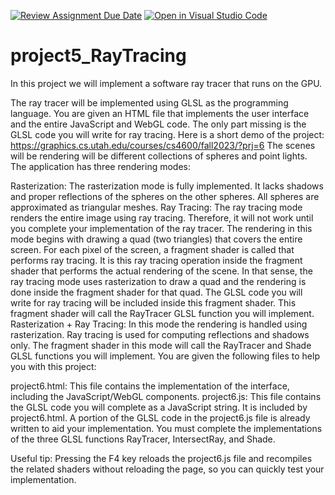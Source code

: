 [![Review Assignment Due Date](https://classroom.github.com/assets/deadline-readme-button-24ddc0f5d75046c5622901739e7c5dd533143b0c8e959d652212380cedb1ea36.svg)](https://classroom.github.com/a/to9Jv0Io)
[![Open in Visual Studio Code](https://classroom.github.com/assets/open-in-vscode-718a45dd9cf7e7f842a935f5ebbe5719a5e09af4491e668f4dbf3b35d5cca122.svg)](https://classroom.github.com/online_ide?assignment_repo_id=14934299&assignment_repo_type=AssignmentRepo)
# project5_RayTracing
In this project we will implement a software ray tracer that runs on the GPU.

The ray tracer will be implemented using GLSL as the programming language. You are given an HTML file that implements the user interface and the entire JavaScript and WebGL code. The only part missing is the GLSL code you will write for ray tracing. Here is a short demo of the project:
https://graphics.cs.utah.edu/courses/cs4600/fall2023/?prj=6
The scenes will be rendering will be different collections of spheres and point lights. The application has three rendering modes:

Rasterization: The rasterization mode is fully implemented. It lacks shadows and proper reflections of the spheres on the other spheres. All spheres are approximated as triangular meshes.
Ray Tracing: The ray tracing mode renders the entire image using ray tracing. Therefore, it will not work until you complete your implementation of the ray tracer. The rendering in this mode begins with drawing a quad (two triangles) that covers the entire screen. For each pixel of the screen, a fragment shader is called that performs ray tracing. It is this ray tracing operation inside the fragment shader that performs the actual rendering of the scene. In that sense, the ray tracing mode uses rasterization to draw a quad and the rendering is done inside the fragment shader for that quad. The GLSL code you will write for ray tracing will be included inside this fragment shader. This fragment shader will call the RayTracer GLSL function you will implement.
Rasterization + Ray Tracing: In this mode the rendering is handled using rasterization. Ray tracing is used for computing reflections and shadows only. The fragment shader in this mode will call the RayTracer and Shade GLSL functions you will implement.
You are given the following files to help you with this project:

project6.html: This file contains the implementation of the interface, including the JavaScript/WebGL components.
project6.js: This file contains the GLSL code you will complete as a JavaScript string. It is included by project6.html.
A portion of the GLSL code in the project6.js file is already written to aid your implementation. You must complete the implementations of the three GLSL functions RayTracer, IntersectRay, and Shade.

Useful tip: Pressing the F4 key reloads the project6.js file and recompiles the related shaders without reloading the page, so you can quickly test your implementation.
